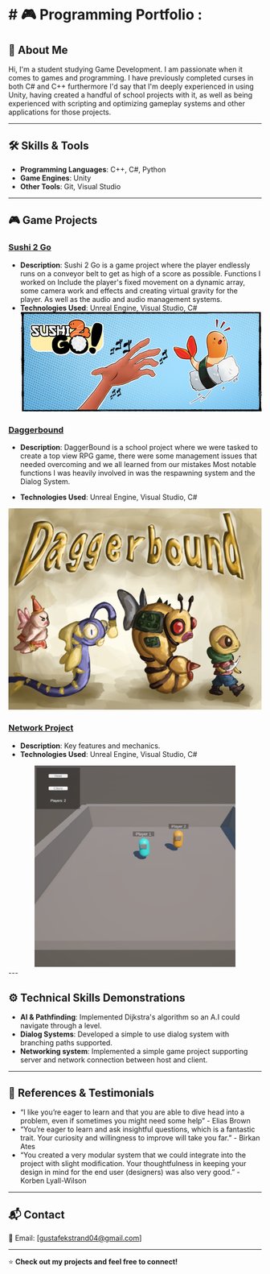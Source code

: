 <h1> # 🎮 Programming Portfolio :</h2>

## 👋 About Me
Hi, I'm a student studying Game Development. I am passionate when it comes to games and programming.
I have previously completed curses in both C# and C++ furthermore I'd say that I'm deeply experienced in using Unity,
having created a handful of school projects with it,
as well as being experienced with scripting and optimizing gameplay systems and other applications for those projects.

---

## 🛠 Skills & Tools
- **Programming Languages**: C++, C#, Python
- **Game Engines**: Unity
- **Other Tools**: Git, Visual Studio

---

## 🎮 Game Projects
### [Sushi 2 Go](https://github.com/yourusername/project1)
- **Description**: Sushi 2 Go is a game project where the player endlessly runs on a conveyor belt to get as high of a score as possible.
Functions I worked on Include the player's fixed movement on a dynamic array, some camera work and effects and creating virtual gravity for the player. As well as the audio and audio management systems.
- **Technologies Used**: Unreal Engine, Visual Studio, C#
  ![Project Screenshot](https://github.com/psycho0403/psycho0403/blob/main/Sushi_2_Go_Banner)

### [Daggerbound](https://github.com/yourusername/project2)
- **Description**: DaggerBound is a school project where we were tasked to create a top view RPG game, there were some management issues that needed overcoming and we all learned from our mistakes
Most notable functions I was heavily involved in was the respawning system and the Dialog System.

- **Technologies Used**: Unreal Engine, Visual Studio, C#
<div align="center">
  <img src="https://github.com/psycho0403/psycho0403/blob/main/DaggerboundBanner.png">
</div>

### [Network Project](https://github.com/psycho0403/NetworkProject)
- **Description**: Key features and mechanics.
- **Technologies Used**: Unreal Engine, Visual Studio, C#
<div align="center">
 <img src="https://github.com/psycho0403/psycho0403/blob/main/NetworkProject_showcasePicture" width="400" height="400">
</div>
---

## ⚙️ Technical Skills Demonstrations
- **AI & Pathfinding**: Implemented Dijkstra's algorithm so an A.I could navigate through a level.
- **Dialog Systems**: Developed a simple to use dialog system with branching paths supported.
- **Networking system**: Implemented a simple game project supporting server and network connection between host and client.

---

## 📢 References & Testimonials
- “I like you’re eager to learn and that you are able to dive head into a problem, even if sometimes you might need some help” - Elias Brown
- “You’re eager to learn and ask insightful questions, which is a fantastic trait. Your curiosity and willingness to improve will take you far.” - Birkan Ates
- “You created a very modular system that we could integrate into the project with slight modification. Your thoughtfulness in keeping your design in mind for the end user (designers) was also very good.” - Korben Lyall-Wilson

---

## 📬 Contact
📧 Email: [gustafekstrand04@gmail.com] 

---

⭐ **Check out my projects and feel free to connect!**
